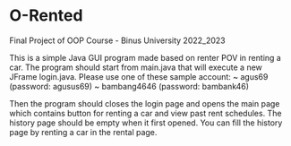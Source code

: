 # O-Rented
Final Project of OOP Course - Binus University 2022_2023

This is a simple Java GUI program made based on renter POV in renting a car. The program should start from main.java that will execute a new JFrame login.java. Please use one of these sample account:
~ agus69 (password: agusus69)
~ bambang4646 (password: bambank46)

Then the program should closes the login page and opens the main page which contains button for renting a car and view past rent schedules. The history page should be empty when it first opened. You can fill the history page by renting a car in the rental page.
